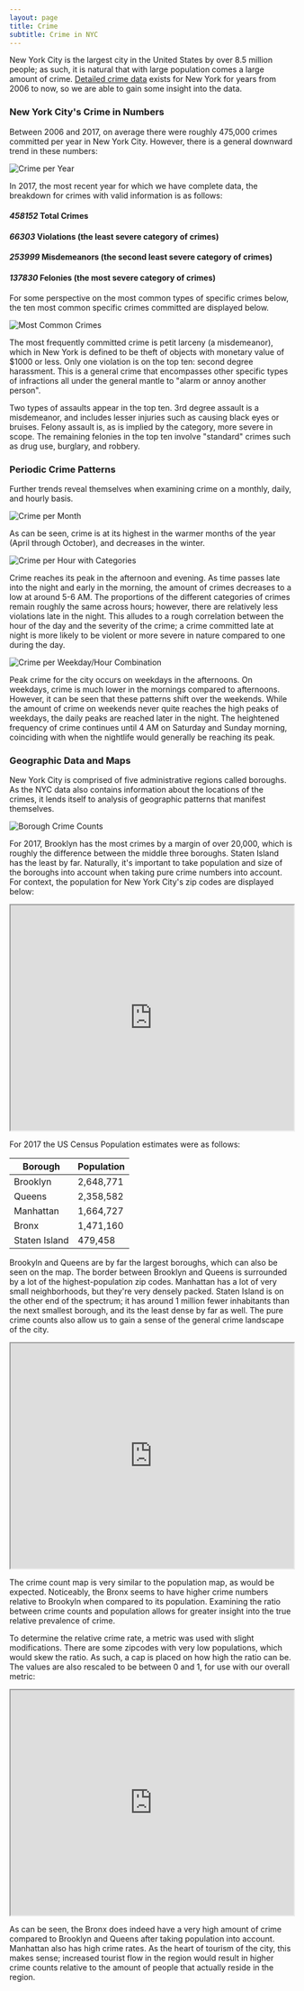 ```yaml
---
layout: page
title: Crime
subtitle: Crime in NYC
---
```


New York City is the largest city in the United States by over 8.5 million people; as such, it is natural that with
large population comes a large amount of crime. [Detailed crime data](https://data.cityofnewyork.us/Public-Safety/NYPD-Complaint-Data-Historic/qgea-i56i) exists for New York for years from 2006 to now, so we are able to gain some insight into the data.

### New York City's Crime in Numbers

Between 2006 and 2017, on average there were roughly 475,000 crimes committed per year in New York City. However, there is a general downward trend in these numbers:

![Crime per Year](../img/crime/crime_by_years.png)

In 2017, the most recent year for which we have complete data, the breakdown for crimes with valid information is as follows:

#### *458152* Total Crimes
#### *66303* Violations (the least severe category of crimes)
#### *253999* Misdemeanors (the second least severe category of crimes)
#### *137830* Felonies (the most severe category of crimes)

For some perspective on the most common types of specific crimes below, the ten most common specific crimes committed are displayed below.

![Most Common Crimes](../img/crime/category_counts.png)

The most frequently committed crime is petit larceny (a misdemeanor), which in New York is defined to be theft of 
objects with monetary value of $1000 or less. Only one violation is on the top ten: second degree harassment. This is a general crime that encompasses other specific types of infractions all under the general mantle to "alarm or annoy another person". 

Two types of assaults appear in the top ten. 3rd degree assault is a misdemeanor, and includes lesser injuries such as causing
black eyes or bruises. Felony assault is, as is implied by the category, more severe in scope. The remaining felonies in the
top ten involve "standard" crimes such as drug use, burglary, and robbery.

### Periodic Crime Patterns
Further trends reveal themselves when examining crime on a monthly, daily, and hourly basis.

![Crime per Month](../img/crime/crimes_per_month.png)

As can be seen, crime is at its highest in the warmer months of the year (April through October), and decreases in the winter.

![Crime per Hour with Categories](../img/crime/crimes_per_hour_cats.png)

Crime reaches its peak in the afternoon and evening. As time passes late into the night and early in the morning, 
the amount of crimes decreases to a low at around 5-6 AM. The proportions of the different categories of crimes remain
roughly the same across hours; however, there are relatively less violations late in the night. This alludes to a rough
correlation between the hour of the day and the severity of the crime; a crime committed late at night is more likely
to be violent or more severe in nature compared to one during the day.

![Crime per Weekday/Hour Combination](../img/crime/crime_per_hour_weekday.png)

Peak crime for the city occurs on weekdays in the afternoons. On weekdays, crime is much lower in the mornings compared to 
afternoons. However, it can be seen that these patterns shift over the weekends. While the amount of crime on weekends never
quite reaches the high peaks of weekdays, the daily peaks are reached later in the night. The heightened frequency of crime
continues until 4 AM on Saturday and Sunday morning, coinciding with when the nightlife would generally be reaching its peak.


### Geographic Data and Maps

New York City is comprised of five administrative regions called boroughs. As the NYC data also contains information about
the locations of the crimes, it lends itself to analysis of geographic patterns that manifest themselves. 

![Borough Crime Counts](../img/crime/borough_counts.png)

For 2017, Brooklyn has the most crimes by a margin of over 20,000, which is roughly the difference between the middle three
boroughs. Staten Island has the least by far. Naturally, it's important to take population and size of the boroughs into 
account when taking pure crime numbers into account. For context, the population for New York City's zip codes are displayed
below:

<iframe src="https://thibauldbraet.github.io/maps/crime/pop_map.html" width="100%" height="400px"></iframe>

For 2017 the US Census Population estimates were as follows:

| Borough       | Population |
|---------------|------------|
| Brooklyn      | 2,648,771  |
| Queens        | 2,358,582  |
| Manhattan     | 1,664,727  |
| Bronx         | 1,471,160  |
| Staten Island | 479,458    |

Brookyln and Queens are by far the largest boroughs, which can also be seen on the map. The border between Brooklyn and Queens
is surrounded by a lot of the highest-population zip codes. Manhattan has a lot of very small neighborhoods, but they're very
densely packed. Staten Island is on the other end of the spectrum; it has around 1 million fewer inhabitants than the next smallest
borough, and its the least dense by far as well. The pure crime counts also allow us to gain a sense of the general crime
landscape of the city.

<iframe src="https://thibauldbraet.github.io/maps/crime/crime_counts.html" width="100%" height="400px"></iframe>

The crime count map is very similar to the population map, as would be expected. Noticeably, the Bronx seems to have higher crime
numbers relative to Brookyln when compared to its population. Examining the ratio between crime counts and population allows for
greater insight into the true relative prevalence of crime. 

To determine the relative crime rate, a metric was used with slight modifications. There are some zipcodes with very low populations,
which would skew the ratio. As such, a cap is placed on how high the ratio can be. The values are also rescaled to be between 0 and 1,
for use with our overall metric:

<iframe src="https://thibauldbraet.github.io/maps/crime/crime_rates.html" width="100%" height="400px"></iframe>

As can be seen, the Bronx does indeed have a very high amount of crime compared to Brooklyn and Queens after taking population into
account. Manhattan also has high crime rates. As the heart of tourism of the city, this makes sense; increased tourist flow in the
region would result in higher crime counts relative to the amount of people that actually reside in the region. 
